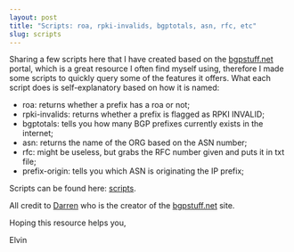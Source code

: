 ```yaml
---
layout: post
title: "Scripts: roa, rpki-invalids, bgptotals, asn, rfc, etc" 
slug: scripts
---
```


Sharing a few scripts here that I have created based on the [bgpstuff.net](https://bgpstuff.net) portal, which is a great resource I often find myself using, therefore I made some scripts to quickly query some of the features it offers. What each script does is self-explanatory based on how it is named:

- roa: returns whether a prefix has a roa or not;
- rpki-invalids: returns whether a prefix is flagged as RPKI INVALID;
- bgptotals: tells you how many BGP prefixes currently exists in the internet;
- asn: returns the name of the ORG based on the ASN number;
- rfc: might be useless, but grabs the RFC number given and puts it in txt file;
- prefix-origin: tells you which ASN is originating the IP prefix;

Scripts can be found here: [scripts](https://github.com/eeariass/Code/tree/main/scripts).

All credit to [Darren](twitter.com/mellowdrifter) who is the creator of the [bgpstuff.net](https://bgpstuff.net) site.

Hoping this resource helps you, 

Elvin
